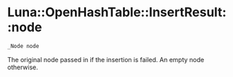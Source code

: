 # Luna::OpenHashTable::InsertResult::node

```c++
_Node node
```

The original node passed in if the insertion is failed. An empty node otherwise. 

